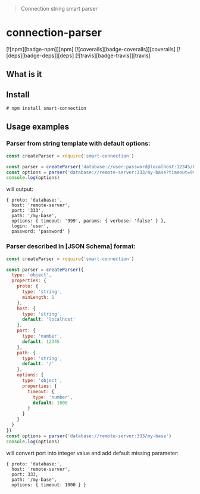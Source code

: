 > Connection string smart parser
>
# connection-parser
[![npm][badge-npm]][npm]
[![coveralls][badge-coveralls]][coveralls]
[![deps][badge-deps]][deps]
[![travis][badge-travis]][travis]

## What is it

## Install
```
# npm install smart-connection
```

## Usage examples

### Parser from string template with default options:
```js
const createParser = require('smart-connection')

const parser = createParser('database://user:password@localhost:12345/basename?timeout=1000&params={verbose:true}')
const options = parser('database://remote-server:333/my-base?timeout=999&params={verbose:false}')
console.log(options)
```
will output:
```
{ proto: 'database:',
  host: 'remote-server',
  port: '333',
  path: '/my-base',
  options: { timeout: '999', params: { verbose: 'false' } },
  login: 'user',
  password: 'password' }

```

### Parser described in [JSON Schema] format:
```js
const createParser = require('smart-connection')

const parser = createParser({
  type: 'object',
  properties: {
    proto: {
      type: 'string',
      minLength: 1
    },
    host: {
      type: 'string',
      default: 'localhost'
    },
    port: {
      type: 'number',
      default: 12345
    },
    path: {
      type: 'string',
      default: '/'
    },
    options: {
      type: 'object',
      properties: {
        timeout: {
          type: 'number',
          default: 1000
        }
      }
    }
  }
})
const options = parser('database://remote-server:333/my-base')
console.log(options)
```
will convert port into integer value and add default missing parameter:
```
{ proto: 'database:',
  host: 'remote-server',
  port: 333,
  path: '/my-base',
  options: { timeout: 1000 } }
```
